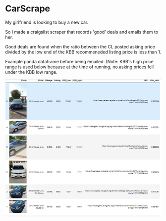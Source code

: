 # CarScrape
My girlfriend is looking to buy a new car.

So I made a craigslist scraper that records 'good' deals and emails
them to her. 

Good deals are found when the ratio between the CL posted asking
price divided by the low end of the KBB recommeneded listing price is less than 1. 

Example panda dataframe before being emailed: (Note: KBB's high price range is used
below because at the time of running, no asking prices fell under the KBB low range.

![Example Output](https://github.com/JosephAlanLane/CarScrape/blob/40173d92a43fcfc86a8fb159dd133d072597bfcf/CarScrape%20Output.png)
